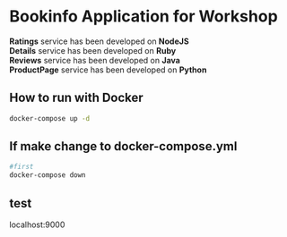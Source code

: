 # Bookinfo Application for Workshop

**Ratings** service has been developed on **NodeJS**  
**Details** service has been developed on **Ruby**  
**Reviews** service has been developed on **Java**  
**ProductPage** service has been developed on **Python**  

## How to run with Docker

```bash
docker-compose up -d
```

## If make change to docker-compose.yml
```bash
#first
docker-compose down
```

## test 

localhost:9000